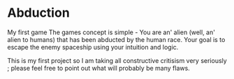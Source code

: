 # Abduction
My first game 
The games concept is simple - You are an' alien (well, an' alien to humans) that has been abducted by the human race. Your goal is to escape the enemy spaceship using your intuition and logic.

This is my first project so I am taking all constructive critisism very seriously ; please feel free to point out what will probably be many flaws. 

